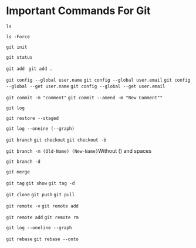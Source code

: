 # Important Commands For Git
`ls`

`ls -Force`

`git init`

`git status`

`git add ` `git add .`

`git config --global user.name` `git config --global user.email` `git config --global --get user.name` `git config --global --get user.email`

`git commit -m "comment"` `git commit --amend -m "New Comment""`

`git log`

`git restore --staged`

`git log --oneine (--graph)`

`git branch` `git checkout` `git checkout -b`

`git branch -m (Old-Name) (New-Name)`Without () and spaces

`git branch -d`

`git merge`

`git tag` `git show` `git tag -d`

`git clone` `git push` `git pull`

`git remote -v` `git remote add`

`git remote add` `git remote rm`

`git log --oneline --graph`

`git rebase` `git rebase --onto`